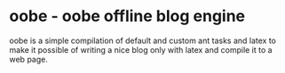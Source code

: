 oobe - oobe offline blog engine
======================================================

oobe is a simple compilation of default and custom ant tasks and latex to make it possible of writing a nice blog only with latex and compile it to a web page.